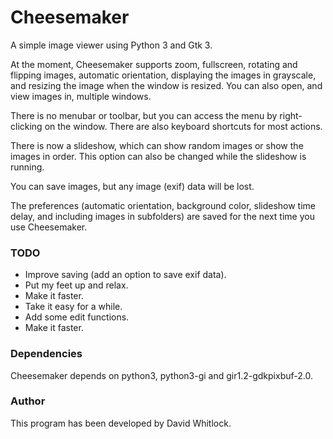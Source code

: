 # Cheesemaker

A simple image viewer using Python 3 and Gtk 3.

At the moment, Cheesemaker supports zoom, fullscreen, rotating and flipping images, automatic orientation, displaying the images in grayscale, and resizing the image when the window is resized. You can also open, and view images in, multiple windows.

There is no menubar or toolbar, but you can access the menu by right-clicking on the window. There are also keyboard shortcuts for most actions.

There is now a slideshow, which can show random images or show the images in order. This option can also be changed while the slideshow is running.

You can save images, but any image (exif) data will be lost.

The preferences (automatic orientation, background color, slideshow time delay, and including images in subfolders) are saved for the next time you use Cheesemaker.

### TODO

* Improve saving (add an option to save exif data).
* Put my feet up and relax.
* Make it faster.
* Take it easy for a while.
* Add some edit functions.
* Make it faster.

### Dependencies

Cheesemaker depends on python3, python3-gi and gir1.2-gdkpixbuf-2.0.

### Author

This program has been developed by David Whitlock.
